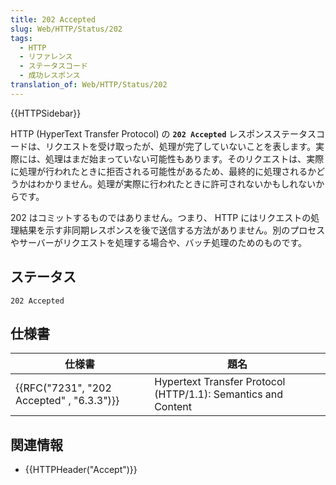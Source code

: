 ```yaml
---
title: 202 Accepted
slug: Web/HTTP/Status/202
tags:
  - HTTP
  - リファレンス
  - ステータスコード
  - 成功レスポンス
translation_of: Web/HTTP/Status/202
---
```

{{HTTPSidebar}}

HTTP (HyperText Transfer Protocol) の **`202 Accepted`** レスポンスステータスコードは、リクエストを受け取ったが、処理が完了していないことを表します。実際には、処理はまだ始まっていない可能性もあります。そのリクエストは、実際に処理が行われたときに拒否される可能性があるため、最終的に処理されるかどうかはわかりません。処理が実際に行われたときに許可されないかもしれないからです。

202 はコミットするものではありません。つまり、 HTTP にはリクエストの処理結果を示す非同期レスポンスを後で送信する方法がありません。別のプロセスやサーバーがリクエストを処理する場合や、バッチ処理のためのものです。

## ステータス

```
202 Accepted
```

## 仕様書

| 仕様書                                                   | 題名                                                         |
| -------------------------------------------------------- | ------------------------------------------------------------- |
| {{RFC("7231", "202 Accepted" , "6.3.3")}} | Hypertext Transfer Protocol (HTTP/1.1): Semantics and Content |

## 関連情報

- {{HTTPHeader("Accept")}}
